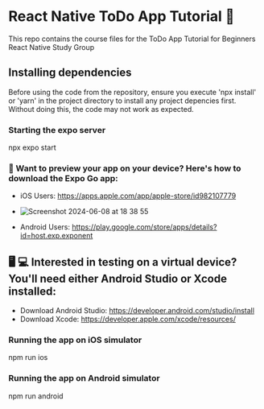# React Native ToDo App Tutorial 🚀
This repo contains the course files for the ToDo App Tutorial for Beginners React Native Study Group

## Installing dependencies
Before using the code from the repository, ensure you execute 'npx install' or 'yarn' in the project directory to install any project depencies first.
Without doing this, the code may not work as expected.

### Starting the expo server
npx expo start 

### 📱 Want to preview your app on your device? Here's how to download the Expo Go app:
- iOS Users: https://apps.apple.com/app/apple-store/id982107779
- ![Screenshot 2024-06-08 at 18 38 55](https://github.com/mharizanova8703/todo-app-final/assets/85656320/2983392a-7880-4374-a83f-2bb60b860470)

- Android Users: https://play.google.com/store/apps/details?id=host.exp.exponent

## 🖥️ 💻 Interested in testing on a virtual device? You'll need either Android Studio or Xcode installed:
- Download Android Studio: https://developer.android.com/studio/install
- Download Xcode: https://developer.apple.com/xcode/resources/

### Running the app on iOS simulator
npm run ios

### Running the app on Android simulator
npm run android



